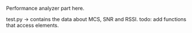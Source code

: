 Performance analyzer part here.

test.py -> contains the data about MCS, SNR and RSSI. 
todo: add functions that access elements.